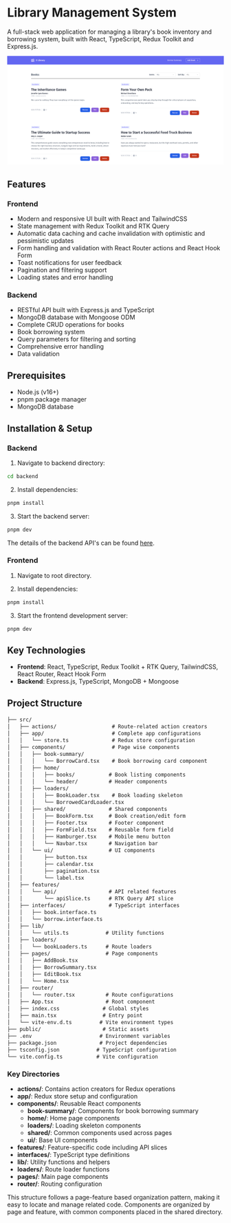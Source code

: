 # Library Management System

A full-stack web application for managing a library's book inventory and borrowing system, built with React, TypeScript, Redux Toolkit and Express.js.

![Library Management System Preview](public/app-preview.png)

## Features

### Frontend

-   Modern and responsive UI built with React and TailwindCSS
-   State management with Redux Toolkit and RTK Query
-   Automatic data caching and cache invalidation with optimistic and pessimistic updates
-   Form handling and validation with React Router actions and React Hook Form
-   Toast notifications for user feedback
-   Pagination and filtering support
-   Loading states and error handling

### Backend

-   RESTful API built with Express.js and TypeScript
-   MongoDB database with Mongoose ODM
-   Complete CRUD operations for books
-   Book borrowing system
-   Query parameters for filtering and sorting
-   Comprehensive error handling
-   Data validation

## Prerequisites

-   Node.js (v16+)
-   pnpm package manager
-   MongoDB database

## Installation & Setup

### Backend

1. Navigate to backend directory:

```bash
cd backend
```

2. Install dependencies:

```bash
pnpm install
```

3. Start the backend server:

```bash
pnpm dev
```

The details of the backend API's can be found [here](https://crimson-robot-330313.postman.co/workspace/536b5db0-0232-427a-8f26-8103a975ce73/collection/29761864-6d258013-4ea2-48af-a45f-f35f0ec49a62?action=share&source=copy-link&creator=29761864).

### Frontend

1. Navigate to root directory.

2. Install dependencies:

```bash
pnpm install
```

3. Start the frontend development server:

```bash
pnpm dev
```

## Key Technologies

-   **Frontend**: React, TypeScript, Redux Toolkit + RTK Query, TailwindCSS, React Router, React Hook Form
-   **Backend**: Express.js, TypeScript, MongoDB + Mongoose

## Project Structure

```
├── src/
│   ├── actions/                  # Route-related action creators
│   ├── app/                      # Complete app configurations
│   │   └── store.ts              # Redux store configuration
│   ├── components/               # Page wise components
│   │   ├── book-summary/
│   │   │   └── BorrowCard.tsx    # Book borrowing card component
│   │   ├── home/
│   │   │   ├── books/           # Book listing components
│   │   │   └── header/          # Header components
│   │   ├── loaders/
│   │   │   ├── BookLoader.tsx    # Book loading skeleton
│   │   │   └── BorrowedCardLoader.tsx
│   │   ├── shared/              # Shared components
│   │   │   ├── BookForm.tsx     # Book creation/edit form
│   │   │   ├── Footer.tsx       # Footer component
│   │   │   ├── FormField.tsx    # Reusable form field
│   │   │   ├── Hamburger.tsx    # Mobile menu button
│   │   │   └── Navbar.tsx       # Navigation bar
│   │   └── ui/                  # UI components
│   │       ├── button.tsx
│   │       ├── calendar.tsx
│   │       ├── pagination.tsx
│   │       └── label.tsx
│   ├── features/
│   │   └── api/                 # API related features
│   │       └── apiSlice.ts      # RTK Query API slice
│   ├── interfaces/              # TypeScript interfaces
│   │   ├── book.interface.ts
│   │   └── borrow.interface.ts
│   ├── lib/
│   │   └── utils.ts            # Utility functions
│   ├── loaders/
│   │   └── bookLoaders.ts      # Route loaders
│   ├── pages/                  # Page components
│   │   ├── AddBook.tsx
│   │   ├── BorrowSummary.tsx
│   │   ├── EditBook.tsx
│   │   └── Home.tsx
│   ├── router/
│   │   └── router.tsx          # Route configurations
│   ├── App.tsx                 # Root component
│   ├── index.css              # Global styles
│   ├── main.tsx               # Entry point
│   └── vite-env.d.ts         # Vite environment types
├── public/                    # Static assets
├── .env                      # Environment variables
├── package.json              # Project dependencies
├── tsconfig.json            # TypeScript configuration
└── vite.config.ts           # Vite configuration
```

### Key Directories

-   **actions/**: Contains action creators for Redux operations
-   **app/**: Redux store setup and configuration
-   **components/**: Reusable React components
    -   **book-summary/**: Components for book borrowing summary
    -   **home/**: Home page components
    -   **loaders/**: Loading skeleton components
    -   **shared/**: Common components used across pages
    -   **ui/**: Base UI components
-   **features/**: Feature-specific code including API slices
-   **interfaces/**: TypeScript type definitions
-   **lib/**: Utility functions and helpers
-   **loaders/**: Route loader functions
-   **pages/**: Main page components
-   **router/**: Routing configuration

This structure follows a page-feature based organization pattern, making it easy to locate and manage related code. Components are organized by page and feature, with common components placed in the shared directory.
